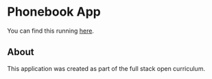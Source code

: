 Phonebook App
================
You can find this running [here](https://radiant-lowlands-19483.herokuapp.com/api/persons).

## About ##

This application was created as part of the full stack open curriculum.
